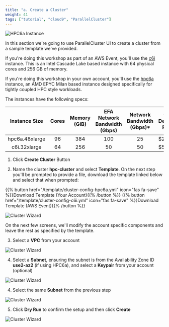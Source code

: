 ```yaml
---
title: "a. Create a Cluster"
weight: 41
tags: ["tutorial", "cloud9", "ParallelCluster"]
---
```


![HPC6a Instance](/images/pcluster/hpc6a.png)

In this section we're going to use ParallelCluster UI to create a cluster from a sample template we've provided.

If you're doing this workshop as part of an AWS Event, you'll use the [c6i](https://aws.amazon.com/ec2/instance-types/c6i/) instance. This is an Intel Cascade Lake based instance with 64 physical cores and 256 GB of memory.

If you're doing this workshop in your own account, you'll use the [hpc6a](https://aws.amazon.com/ec2/instance-types/hpc6/) instance, an AMD EPYC Milan based instance designed specifically for tightly coupled HPC style workloads.

The instances have the following specs:

|  Instance Size | Cores | Memory (GiB) | EFA Network Bandwidth (Gbps) | Network Bandwidth (Gbps)* | On-Demand Price |
|:--------------:|:-----:|:------------:|:----------------------------:|:-------------------------:|-----------------|
| hpc6a.48xlarge |   96  |      384     |              100             |             25            | $2.88           |
| c6i.32xlarge |   64  |      256     |              50             |             50            | $5.44           |

1. Click **Create Cluster** Button

2. Name the cluster **hpc-cluster** and select **Template**. On the next step you'll be prompted to provide a file, download the template linked below and select that when prompted:

{{% button href="/template/cluster-config-hpc6a.yml" icon="fas fa-save" %}}Download Template (Your Account){{% /button %}}
{{% button href="/template/cluster-config-c6i.yml" icon="fas fa-save" %}}Download Template (AWS Event){{% /button %}}

![Cluster Wizard](/images/pcluster/pcmanager-1.png)

On the next few screens, we'll modify the account specific components and leave the rest as specified by the template.

3. Select a **VPC** from your account

![Cluster Wizard](/images/pcluster/pcmanager-2.png)

4. Select a **Subnet**, ensuring the subnet is from the Availability Zone ID **use2-az2** (if using HPC6a), and select a **Keypair** from your account (optional)

![Cluster Wizard](/images/pcluster/pcmanager-3.png)

4. Select the same **Subnet** from the previous step

![Cluster Wizard](/images/pcluster/pcmanager-4.png)

5. Click **Dry Run** to confirm the setup and then click **Create**

![Cluster Wizard](/images/pcluster/pcmanager-5.png)